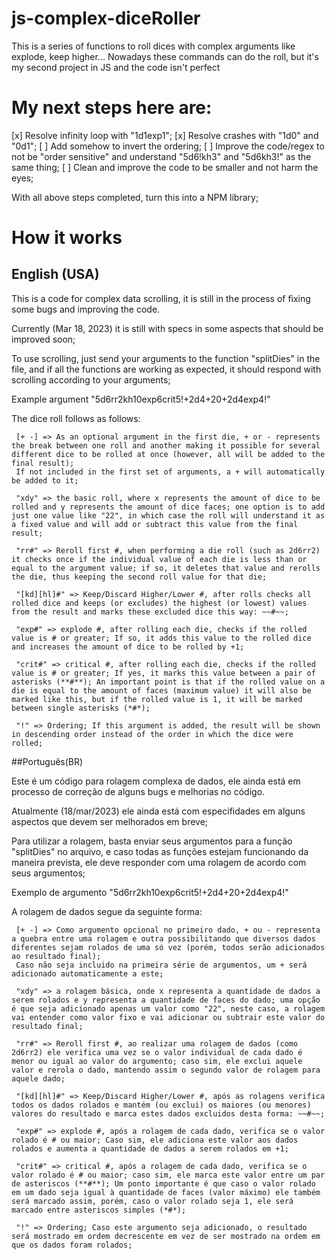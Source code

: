 # js-complex-diceRoller
This is a series of functions to roll dices with complex arguments like explode, keep higher...
Nowadays these commands can do the roll, but it's my second project in JS and the code isn't perfect

# My next steps here are:

[x] Resolve infinity loop with "1d1exp1";
[x] Resolve crashes with "1d0" and "0d1";
[ ] Add somehow to invert the ordering;
[ ] Improve the code/regex to not be "order sensitive" and understand "5d6!kh3" and "5d6kh3!" as the same thing;
[ ] Clean and improve the code to be smaller and not harm the eyes;

With all above steps completed, turn this into a NPM library;


# How it works
## English (USA)

This is a code for complex data scrolling, it is still in the process of fixing some bugs and improving the code.

Currently (Mar 18, 2023) it is still with specs in some aspects that should be improved soon;

To use scrolling, just send your arguments to the function "splitDies" in the file, and if all the functions are working as expected, it should respond with scrolling according to your arguments;

Example argument "5d6rr2kh10exp6crit5!+2d4+20+2d4exp4!"

The dice roll follows as follows:

     [+ -] => As an optional argument in the first die, + or - represents the break between one roll and another making it possible for several different dice to be rolled at once (however, all will be added to the final result);
     If not included in the first set of arguments, a + will automatically be added to it;

     "xdy" => the basic roll, where x represents the amount of dice to be rolled and y represents the amount of dice faces; one option is to add just one value like "22", in which case the roll will understand it as a fixed value and will add or subtract this value from the final result;

     "rr#" => Reroll first #, when performing a die roll (such as 2d6rr2) it checks once if the individual value of each die is less than or equal to the argument value; if so, it deletes that value and rerolls the die, thus keeping the second roll value for that die;

     "[kd][hl]#" => Keep/Discard Higher/Lower #, after rolls checks all rolled dice and keeps (or excludes) the highest (or lowest) values from the result and marks these excluded dice this way: ~~#~~;

     "exp#" => explode #, after rolling each die, checks if the rolled value is # or greater; If so, it adds this value to the rolled dice and increases the amount of dice to be rolled by +1;

     "crit#" => critical #, after rolling each die, checks if the rolled value is # or greater; If yes, it marks this value between a pair of asterisks (**#**); An important point is that if the rolled value on a die is equal to the amount of faces (maximum value) it will also be marked like this, but if the rolled value is 1, it will be marked between single asterisks (*#*);

     "!" => Ordering; If this argument is added, the result will be shown in descending order instead of the order in which the dice were rolled;

##Português(BR)

Este é um código para rolagem complexa de dados, ele ainda está em processo de correção de alguns bugs e melhorias no código.

Atualmente (18/mar/2023) ele ainda está com especifidades em alguns aspectos que devem ser melhorados em breve;

Para utilizar a rolagem, basta enviar seus argumentos para a função "splitDies" no arquivo, e caso todas as funções estejam funcionando da maneira prevista, ele deve responder com uma rolagem de acordo com seus argumentos;

Exemplo de argumento "5d6rr2kh10exp6crit5!+2d4+20+2d4exp4!"

A rolagem de dados segue da seguinte forma:

     [+ -] => Como argumento opcional no primeiro dado, + ou - representa a quebra entre uma rolagem e outra possibilitando que diversos dados diferentes sejam rolados de uma só vez (porém, todos serão adicionados ao resultado final);
     Caso não seja incluido na primeira série de argumentos, um + será adicionado automaticamente a este;

     "xdy" => a rolagem básica, onde x representa a quantidade de dados a serem rolados e y representa a quantidade de faces do dado; uma opção é que seja adicionado apenas um valor como "22", neste caso, a rolagem vai entender como valor fixo e vai adicionar ou subtrair este valor do resultado final;

     "rr#" => Reroll first #, ao realizar uma rolagem de dados (como 2d6rr2) ele verifica uma vez se o valor individual de cada dado é menor ou igual ao valor do argumento; caso sim, ele exclui aquele valor e rerola o dado, mantendo assim o segundo valor de rolagem para aquele dado;

     "[kd][hl]#" => Keep/Discard Higher/Lower #, após as rolagens verifica todos os dados rolados e mantém (ou exclui) os maiores (ou menores) valores do resultado e marca estes dados excluidos desta forma: ~~#~~;

     "exp#" => explode #, após a rolagem de cada dado, verifica se o valor rolado é # ou maior; Caso sim, ele adiciona este valor aos dados rolados e aumenta a quantidade de dados a serem rolados em +1;

     "crit#" => critical #, após a rolagem de cada dado, verifica se o valor rolado é # ou maior; caso sim, ele marca este valor entre um par de asteriscos (**#**); Um ponto importante é que caso o valor rolado em um dado seja igual à quantidade de faces (valor máximo) ele também será marcado assim, porém, caso o valor rolado seja 1, ele será marcado entre asteriscos simples (*#*);

     "!" => Ordering; Caso este argumento seja adicionado, o resultado será mostrado em ordem decrescente em vez de ser mostrado na ordem em que os dados foram rolados;
